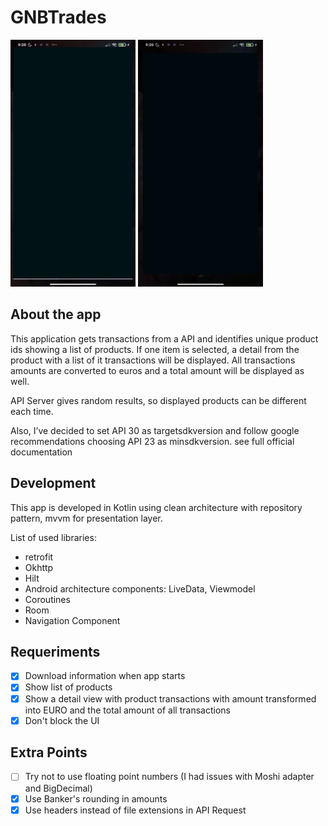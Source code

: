 # GNBTrades
<img src="images/white.gif" width="200" height="395">
<img src="images/dark.gif" width="200" height="395">

## About the app
This application gets transactions from a API and identifies unique product ids showing a list of products.
If one item is selected, a detail from the product with a list of it transactions will be displayed.
All transactions amounts are converted to euros and a total amount will be displayed as well.

API Server gives random results, so displayed products can be different each time.

Also, I’ve decided to set API 30 as targetsdkversion and follow google recommendations choosing API 23 as minsdkversion.
see full official documentation


## Development
This app is developed in Kotlin using clean architecture with repository pattern, mvvm for presentation layer.

List of used libraries:

 * retrofit
 * Okhttp
 * Hilt
 * Android architecture components: LiveData, Viewmodel
 * Coroutines
 * Room
 * Navigation Component

## Requeriments
  - [X] Download information when app starts
  - [X] Show list of products
  - [X] Show a detail view with product transactions with amount transformed into EURO and the total amount of all transactions
  - [X] Don't block the UI

## Extra Points
  - [ ] Try not to use floating point numbers (I had issues with Moshi adapter and BigDecimal)
  - [X] Use Banker's rounding in amounts
  - [X] Use headers instead of file extensions in API Request
